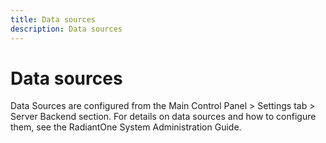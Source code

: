 ```yaml
---
title: Data sources
description: Data sources
---
```


# Data sources

Data Sources are configured from the Main Control Panel > Settings tab > Server Backend section. For details on data sources and how to configure them, see the RadiantOne System Administration Guide.
